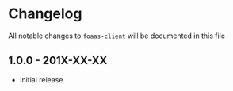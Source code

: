 # Changelog

All notable changes to `foaas-client` will be documented in this file

## 1.0.0 - 201X-XX-XX

- initial release
